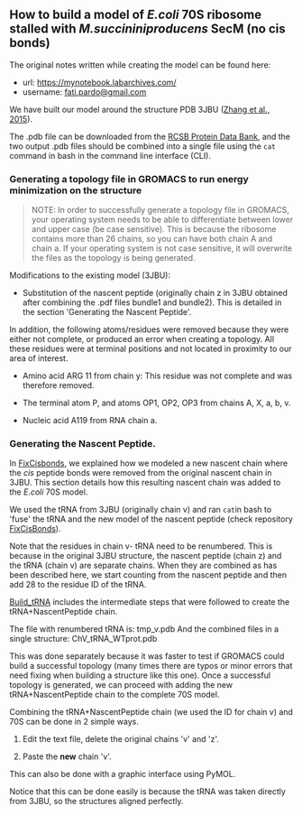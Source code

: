 ## How to build a model of _E.coli_ 70S ribosome stalled with _M.succininiproducens_ SecM (no cis bonds) 

The original notes written while creating the model can be found here:
- url: https://mynotebook.labarchives.com/
- username: fati.pardo@gmail.com

We have built our model around the structure PDB 3JBU ([Zhang et al., 2015](https://elifesciences.org/articles/09684)).  

The .pdb file can be downloaded from the [RCSB Protein Data Bank](https://www.rcsb.org/structure/3JBU), and the two output .pdb files should be combined into a single file using the `cat` command in bash in the command line interface (CLI).  

### Generating a topology file in GROMACS to run energy minimization on the structure


> NOTE: In order to successfully generate a topology file in GROMACS, your operating system needs to be able to differentiate between lower and upper case (be case sensitive). This is because the ribosome contains more than 26 chains, so you can have both chain A and chain a. If your operating system is not case sensitive, it will overwrite the files as the topology is being generated. 

Modifications to the existing model (3JBU):

* Substitution of the nascent peptide (originally chain z in 3JBU obtained after combining the .pdf files bundle1 and bundle2). This is detailed in the section 'Generating the Nascent Peptide'. 

In addition, the following atoms/residues were removed because they were either not complete, or produced an error when creating a topology. All these residues were at terminal positions and not located in proximity to our area of interest. 

* Amino acid ARG 11 from chain y: This residue was not complete and was therefore removed. 

* The terminal atom P, and atoms OP1, OP2, OP3 from chains A, X, a, b, v. 

* Nucleic acid A119 from RNA chain a. 


### Generating the Nascent Peptide.

In [FixCisbonds](https://github.com/fatipardo/BuildRibosomeModel/tree/main/FixCisBonds), we explained how we modeled a new nascent chain where the _cis_ peptide bonds were removed from the original nascent chain in 3JBU. This section details how this resulting nascent chain was added to the _E.coli_ 70S model. 

We used the tRNA from 3JBU (originally chain v) and ran `cat`in bash to 'fuse' the tRNA and the new model of the nascent peptide (check repository [FixCisBonds](https://github.com/fatipardo/BuildRibosomeModel/tree/main/FixCisBonds)). 

Note that the residues in chain v- tRNA need to be renumbered. This is because in the original 3JBU structure, the nascent peptide (chain z) and the tRNA (chain v) are separate chains. When they are combined as has been described here, we start counting from the nascent peptide and then add 28 to the residue ID of the tRNA.

[Build_tRNA](https://github.com/fatipardo/BuildRibosomeModel/tree/main/Complete70S/Build_tRNA) includes the intermediate steps that were followed to create the tRNA+NascentPeptide chain.

The file with renumbered tRNA is: tmp_v.pdb
And the combined files in a single structure: ChV_tRNA_WTprot.pdb 

This was done separately because it was faster to test if GROMACS could build a successful topology (many times there are typos or minor errors that need fixing when building a structure like this one). Once a successful topology is generated, we can proceed with adding the new tRNA+NascentPeptide chain to the complete 70S model. 

Combining the tRNA+NascentPeptide chain (we used the ID for chain v) and 70S can be done in 2 simple ways. 

1) Edit the text file, delete the original chains 'v' and 'z'.

2) Paste the **new** chain 'v'.

This can also be done with a graphic interface using PyMOL.  

Notice that this can be done easily is because the tRNA was taken directly from 3JBU, so the structures aligned perfectly. 



